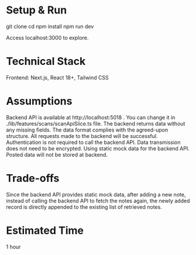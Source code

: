 # Setup & Run
git clone <repo-url>
cd <project-directory>
npm install
npm run dev

Access localhost:3000 to explore.

# Technical Stack
Frontend: Next.js, React 18+, Tailwind CSS

# Assumptions
Backend API is available at http://localhost:5018 . You can change it in ./lib/features/scans/scanApiSlice.ts file.
The backend returns data without any missing fields.
The data format complies with the agreed-upon structure.
All requests made to the backend will be successful.
Authentication is not required to call the backend API.
Data transmission does not need to be encrypted.
Using static mock data for the backend API.
Posted data will not be stored at backend.

# Trade-offs
Since the backend API provides static mock data, after adding a new note, instead of calling the backend API to fetch the notes again, the newly added record is directly appended to the existing list of retrieved notes.

# Estimated Time
1 hour
